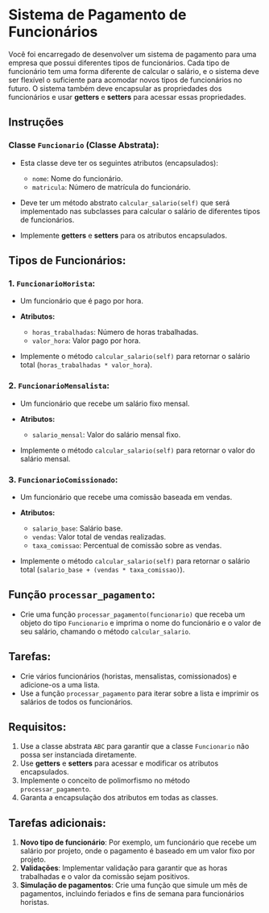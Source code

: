# Sistema de Pagamento de Funcionários

Você foi encarregado de desenvolver um sistema de pagamento para uma empresa que possui diferentes tipos de funcionários. Cada tipo de funcionário tem uma forma diferente de calcular o salário, e o sistema deve ser flexível o suficiente para acomodar novos tipos de funcionários no futuro. O sistema também deve encapsular as propriedades dos funcionários e usar **getters** e **setters** para acessar essas propriedades.

## Instruções

### Classe `Funcionario` (Classe Abstrata):
- Esta classe deve ter os seguintes atributos (encapsulados):
  - `nome`: Nome do funcionário.
  - `matricula`: Número de matrícula do funcionário.
  
- Deve ter um método abstrato `calcular_salario(self)` que será implementado nas subclasses para calcular o salário de diferentes tipos de funcionários.
  
- Implemente **getters** e **setters** para os atributos encapsulados.

## Tipos de Funcionários:

### 1. `FuncionarioHorista`: 
   - Um funcionário que é pago por hora.
   - **Atributos:**
     - `horas_trabalhadas`: Número de horas trabalhadas.
     - `valor_hora`: Valor pago por hora.
     
   - Implemente o método `calcular_salario(self)` para retornar o salário total (`horas_trabalhadas * valor_hora`).

### 2. `FuncionarioMensalista`:
   - Um funcionário que recebe um salário fixo mensal.
   - **Atributos:**
     - `salario_mensal`: Valor do salário mensal fixo.
     
   - Implemente o método `calcular_salario(self)` para retornar o valor do salário mensal.

### 3. `FuncionarioComissionado`:
   - Um funcionário que recebe uma comissão baseada em vendas.
   - **Atributos:**
     - `salario_base`: Salário base.
     - `vendas`: Valor total de vendas realizadas.
     - `taxa_comissao`: Percentual de comissão sobre as vendas.
     
   - Implemente o método `calcular_salario(self)` para retornar o salário total (`salario_base + (vendas * taxa_comissao)`).

## Função `processar_pagamento`:
- Crie uma função `processar_pagamento(funcionario)` que receba um objeto do tipo `Funcionario` e imprima o nome do funcionário e o valor de seu salário, chamando o método `calcular_salario`.

## Tarefas:
- Crie vários funcionários (horistas, mensalistas, comissionados) e adicione-os a uma lista.
- Use a função `processar_pagamento` para iterar sobre a lista e imprimir os salários de todos os funcionários.

## Requisitos:
1. Use a classe abstrata `ABC` para garantir que a classe `Funcionario` não possa ser instanciada diretamente.
2. Use **getters** e **setters** para acessar e modificar os atributos encapsulados.
3. Implemente o conceito de polimorfismo no método `processar_pagamento`.
4. Garanta a encapsulação dos atributos em todas as classes.

## Tarefas adicionais:
1. **Novo tipo de funcionário**: Por exemplo, um funcionário que recebe um salário por projeto, onde o pagamento é baseado em um valor fixo por projeto.
2. **Validações**: Implementar validação para garantir que as horas trabalhadas e o valor da comissão sejam positivos.
3. **Simulação de pagamentos**: Crie uma função que simule um mês de pagamentos, incluindo feriados e fins de semana para funcionários horistas.
